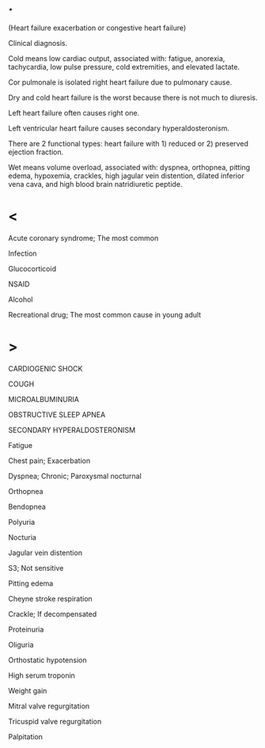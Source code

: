 # .

(Heart failure exacerbation or congestive heart failure)

Clinical diagnosis.

Cold means low cardiac output, associated with: fatigue, anorexia, tachycardia, low pulse pressure, cold extremities, and elevated lactate.

Cor pulmonale is isolated right heart failure due to pulmonary cause.

Dry and cold heart failure is the worst because there is not much to diuresis.

Left heart failure often causes right one.

Left ventricular heart failure causes secondary hyperaldosteronism.

There are 2 functional types: heart failure with 1) reduced or 2) preserved ejection fraction.

Wet means volume overload, associated with: dyspnea, orthopnea, pitting edema, hypoxemia, crackles, high jagular vein distention, dilated inferior vena cava, and high blood brain natridiuretic peptide.

# <

Acute coronary syndrome; The most common

Infection

Glucocorticoid

NSAID

Alcohol

Recreational drug; The most common cause in young adult

# >

CARDIOGENIC SHOCK

COUGH

MICROALBUMINURIA

OBSTRUCTIVE SLEEP APNEA

SECONDARY HYPERALDOSTERONISM

Fatigue

Chest pain; Exacerbation

Dyspnea; Chronic; Paroxysmal nocturnal

Orthopnea

Bendopnea

Polyuria

Nocturia

Jagular vein distention

S3; Not sensitive

Pitting edema

Cheyne stroke respiration

Crackle; If decompensated

Proteinuria

Oliguria

Orthostatic hypotension

High serum troponin

Weight gain

Mitral valve regurgitation

Tricuspid valve regurgitation

Palpitation
